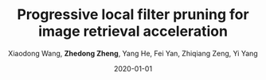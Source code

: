---
title: "Progressive local filter pruning for image retrieval acceleration"
collection: publications
permalink: /publication/2020-01-01-Progressive-local-filter-pruning-for-image-retrieval-acceleration
date: 2020-01-01
doi: 
venue: 'arXiv preprint arXiv:2001.08878'
author: 'Xiaodong Wang,  <strong>Zhedong Zheng</strong>,  Yang He,  Fei Yan,  Zhiqiang Zeng,  Yi Yang'
citation: ' Xiaodong Wang,  Zhedong Zheng,  Yang He,  Fei Yan,  Zhiqiang Zeng,  Yi Yang, &quot;Progressive local filter pruning for image retrieval acceleration.&quot; arXiv preprint arXiv:2001.08878, 2020.'
pub_year: '2020'
bib: |
    @article{wang2020progressive,
    author = "Wang, Xiaodong and Zheng, Zhedong and He, Yang and Yan, Fei and Zeng, Zhiqiang and Yang, Yi",
    title = "Progressive local filter pruning for image retrieval acceleration",
    journal = "arXiv preprint arXiv:2001.08878",
    year = "2020"
    }
---